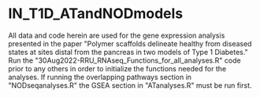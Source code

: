 # IN_T1D_ATandNODmodels

All data and code herein are used for the gene expression analysis presented in the paper "Polymer scaffolds delineate healthy from diseased states at sites distal from the pancreas in two models of Type 1 Diabetes."
Run the "30Aug2022-RRU_RNAseq_Functions_for_all_analyses.R" code prior to any others in order to initialize the functions needed for the analyses.
If running the overlapping pathways section in "NODseqanalyses.R" the GSEA section in "ATanalyses.R" must be run first.
